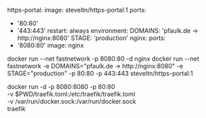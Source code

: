 https-portal:
  image: steveltn/https-portal:1
  ports:
  - '80:80'
  - '443:443'
  restart: always
  environment:
    DOMAINS: 'pfaulk.de -> http://nginx:8080'
    STAGE: 'production'
nginx:
  ports:
  - '8080:80'
  image: nginx
  
  
docker run --net fastnetwork -p 8080:80 -d nginx
docker run --net fastnetwork -e DOMAINS="pfaulk.de -> http://nginx:8080" -e STAGE="production" -p 80:80 -p 443:443 steveltn/https-portal:1

docker run -d -p 8080:8080 -p 80:80 \
-v $PWD/traefik.toml:/etc/traefik/traefik.toml \
-v /var/run/docker.sock:/var/run/docker.sock \
traefik